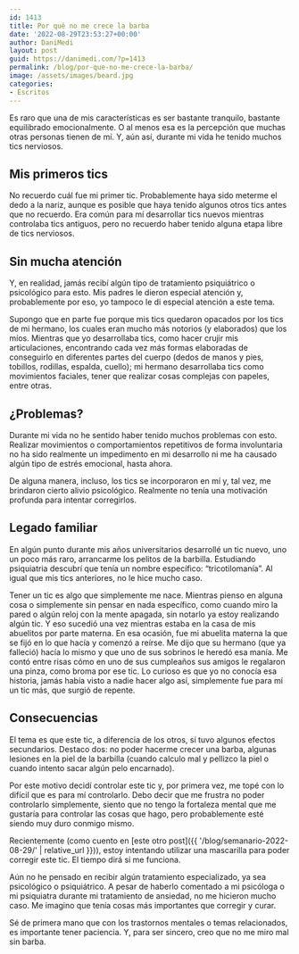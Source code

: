 ```yaml
---
id: 1413
title: Por qué no me crece la barba
date: '2022-08-29T23:53:27+00:00'
author: DaniMedi
layout: post
guid: https://danimedi.com/?p=1413
permalink: /blog/por-que-no-me-crece-la-barba/
image: /assets/images/beard.jpg
categories:
- Escritos
---
```


Es raro que una de mis características es ser bastante tranquilo, bastante equilibrado emocionalmente. O al menos esa es la percepción que muchas otras personas tienen de mí. Y, aún así, durante mi vida he tenido muchos tics nerviosos.

## Mis primeros tics

No recuerdo cuál fue mi primer tic. Probablemente haya sido meterme el dedo a la nariz, aunque es posible que haya tenido algunos otros tics antes que no recuerdo. Era común para mí desarrollar tics nuevos mientras controlaba tics antiguos, pero no recuerdo haber tenido alguna etapa libre de tics nerviosos.

## Sin mucha atención

Y, en realidad, jamás recibí algún tipo de tratamiento psiquiátrico o psicológico para esto. Mis padres le dieron especial atención y, probablemente por eso, yo tampoco le di especial atención a este tema.

Supongo que en parte fue porque mis tics quedaron opacados por los tics de mi hermano, los cuales eran mucho más notorios (y elaborados) que los míos. Mientras que yo desarrollaba tics, como hacer crujir mis articulaciones, encontrando cada vez más formas elaboradas de conseguirlo en diferentes partes del cuerpo (dedos de manos y pies, tobillos, rodillas, espalda, cuello); mi hermano desarrollaba tics como movimientos faciales, tener que realizar cosas complejas con papeles, entre otras.

## ¿Problemas?

Durante mi vida no he sentido haber tenido muchos problemas con esto. Realizar movimientos o comportamientos repetitivos de forma involuntaria no ha sido realmente un impedimento en mi desarrollo ni me ha causado algún tipo de estrés emocional, hasta ahora.

De alguna manera, incluso, los tics se incorporaron en mí y, tal vez, me brindaron cierto alivio psicológico. Realmente no tenía una motivación profunda para intentar corregirlos.

## Legado familiar

En algún punto durante mis años universitarios desarrollé un tic nuevo, uno un poco más raro, arrancarme los pelitos de la barbilla. Estudiando psiquiatria descubrí que tenía un nombre específico: “tricotilomanía”. Al igual que mis tics anteriores, no le hice mucho caso.

Tener un tic es algo que simplemente me nace. Mientras pienso en alguna cosa o simplemente sin pensar en nada específico, como cuando miro la pared o algún reloj con la mente apagada, sin notarlo ya estoy realizando algún tic. Y eso sucedió una vez mientras estaba en la casa de mis abuelitos por parte materna. En esa ocasión, fue mi abuelita materna la que se fijó en lo que hacía y comenzó a reírse. Me dijo que su hermano (que ya falleció) hacía lo mismo y que uno de sus sobrinos le heredó esa manía. Me contó entre risas cómo en uno de sus cumpleaños sus amigos le regalaron una pinza, como broma por ese tic. Lo curioso es que yo no conocía esa historia, jamás había visto a nadie hacer algo así, simplemente fue para mí un tic más, que surgió de repente.

## Consecuencias

El tema es que este tic, a diferencia de los otros, sí tuvo algunos efectos secundarios. Destaco dos: no poder hacerme crecer una barba, algunas lesiones en la piel de la barbilla (cuando calculo mal y pellizco la piel o cuando intento sacar algún pelo encarnado).

Por este motivo decidí controlar este tic y, por primera vez, me topé con lo difícil que es para mí controlarlo. Debo decir que me frustra no poder controlarlo simplemente, siento que no tengo la fortaleza mental que me gustaría para controlar las cosas que hago, pero probablemente esté siendo muy duro conmigo mismo.

Recientemente (como cuento en [este otro post]({{ '/blog/semanario-2022-08-29/' | relative_url }})), estoy intentando utilizar una mascarilla para poder corregir este tic. El tiempo dirá si me funciona.

Aún no he pensado en recibir algún tratamiento especializado, ya sea psicológico o psiquiátrico. A pesar de haberlo comentado a mi psicóloga o mi psiquiatra durante mi tratamiento de ansiedad, no me hicieron mucho caso. Me imagino que tenía cosas más importantes que corregir y curar.

Sé de primera mano que con los trastornos mentales o temas relacionados, es importante tener paciencia. Y, para ser sincero, creo que no me miro mal sin barba.